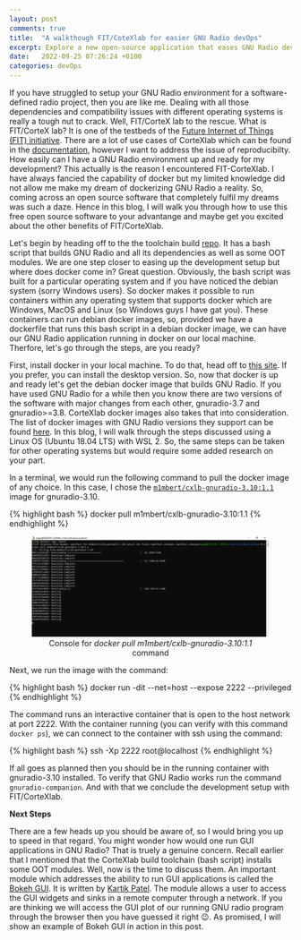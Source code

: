 ```yaml
---
layout: post
comments: true
title:  "A walkthough FIT/CoteXlab for easier GNU Radio devOps"
excerpt: Explore a new open-source application that eases GNU Radio development with docker
date:   2022-09-25 07:26:24 +0100
categories: devOps
---
```

If you have struggled to setup your GNU Radio environment for a software-defined radio project, then you are like me. Dealing with all those dependencies and compatibility issues with different operating systems is really a tough nut to crack. Well, FIT/CorteX lab to the rescue. What is FIT/CorteX lab? It is one of the  testbeds of the [Future Internet of Things (FIT) initiative][fit-main]. There are a lot of use cases of CorteXlab which can be found in the [documentation][clb-docs], however I want to address the issue of reproducibilty. How easily can I have a GNU Radio environment up and ready for my development? This actually is the reason I encountered FIT-CorteXlab. I have always fancied the capability of docker but my limited knowledge did not allow me make my dream of dockerizing GNU Radio a reality. So, coming across an open source software that completely fulfil my dreams was such a daze. Hence in this blog, I will walk you through how to use this free open source software to your advantange and maybe get you excited about the other benefits of FIT/CorteXlab. 

Let's begin by heading off to the the toolchain build [repo][clb-toolchain]. It has a bash script that builds GNU Radio and all its dependencies as well as some OOT modules. We are one step closer to easing up the development setup but where does docker come in? Great question. Obviously, the bash script was built for a particular operating system and if you have noticed the debian system (sorry Windows users). So docker makes it possible to run containers within any operating system that supports docker which are Windows, MacOS and Linux (so Windows guys I have gat you). These containers can run debian docker images, so, provided we have a dockerfile that runs this bash script in a debian docker image, we can have our GNU Radio application running in docker on our local machine. Therfore, let's go through the steps, are you ready?

First, install docker in your local machine. To do that, head off to [this site][docker-install]. If you prefer, you can install the desktop version. So, now that docker is up and ready let's get the debian docker image that builds GNU Radio. If you have used GNU Radio for a while then you know there are two versions of the software with major changes from each other, gnuradio-3.7 and gnuradio>=3.8. CorteXlab docker images also takes that into consideration. The list of docker images with GNU Radio versions they support can be found [here][clb-images]. In this blog, I will walk through the steps discussed using a Linux OS (Ubuntu 18.04 LTS) with WSL 2. So, the same steps can be taken for other operating systems but would require some added research on your part. 

In a terminal, we would run the following command to pull the docker image of any choice. In this case, I chose the [`m1mbert/cxlb-gnuradio-3.10:1.1`][clb-hub] image for gnuradio-3.10.

{% highlight bash %}
docker pull m1mbert/cxlb-gnuradio-3.10:1.1
{% endhighlight %}

<div style="text-align:center">
  <figure>
    <img src="/images/docker-pull.png" alt="docker pull console">
    <figcation>Console for <em>docker pull m1mbert/cxlb-gnuradio-3.10:1.1</em> command</figcation>
  </figure>
</div>

Next, we run the image with the command:

{% highlight bash %}
docker run -dit --net=host --expose 2222 --privileged
{% endhighlight %}

The command runs an interactive container that is open to the host network at port 2222. With the container running (you can verify with this command `docker ps`), we can connect to the container with ssh using the command:

{% highlight bash %}
ssh -Xp 2222 root@localhost
{% endhighlight %}

If all goes as planned then you should be in the running container with gnuradio-3.10 installed. To verify that GNU Radio works run the command `gnuradio-companion`. And with that we conclude the development setup with FIT/CorteXlab. 

**Next Steps**

There are a few heads up you should be aware of, so I would bring you up to speed in that regard. You might wonder how would one run GUI applications in GNU Radio? That is truely a genuine concern. Recall earlier that I mentioned that the CorteXlab build toolchain (bash script) installs some OOT modules. Well, now is the time to discuss them. An important module which addresses the ability to run GUI applications is called the [Bokeh GUI][gr-bokeh]. It is written by [Kartik Patel][kartik1995]. The module allows a user to access the GUI widgets and sinks in a remote computer through a network. If you are thinking we will access the GUI plot of our running GNU radio program through the browser then you have guessed it right :wink:. As promised, I will show an example of Bokeh GUI in action in this post. 

[fit-main]: http://www.cortexlab.fr/
[clb-docs]: https://wiki.cortexlab.fr/doku.php
[clb-toolchain]: https://github.com/CorteXlab/cxlb-build-toolchain
[docker-install]: https://docs.docker.com/engine/install/
[clb-images]: https://wiki.cortexlab.fr/doku.php?id=docker_images
[clb-hub]: https://hub.docker.com/r/m1mbert/cxlb-gnuradio-3.10
[gr-bokeh]: https://github.com/gnuradio/gr-bokehgui
[kartik1995]: https://www.linkedin.com/in/golappagouda-patil/
